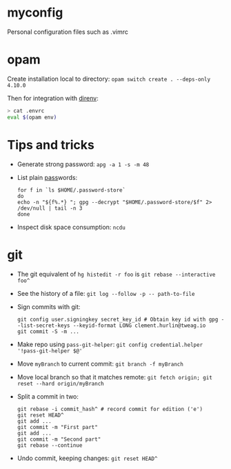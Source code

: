 # myconfig

Personal configuration files such as .vimrc

# opam

Create installation local to directory: `opam switch create . --deps-only 4.10.0`

Then for integration with [direnv](https://direnv.net/):

``` bash
> cat .envrc
eval $(opam env)
```

# Tips and tricks

* Generate strong password: `apg -a 1 -s -m 48`
* List plain [pass](https://www.passwordstore.org/)words:

  ```
  for f in `ls $HOME/.password-store`
  do
  echo -n "${f%.*} "; gpg --decrypt "$HOME/.password-store/$f" 2> /dev/null | tail -n 3
  done
  ```
* Inspect disk space consumption: `ncdu`

# git

* The git equivalent of `hg histedit -r foo` is `git rebase --interactive foo^`
* See the history of a file: `git log --follow -p -- path-to-file`
* Sign commits with git:
  ```
  git config user.signingkey secret_key_id # Obtain key id with gpg --list-secret-keys --keyid-format LONG clement.hurlin@tweag.io
  git commit -S -m ...
  ```
* Make repo using `pass-git-helper`: `git config credential.helper '!pass-git-helper $@'`
* Move `myBranch` to current commit: `git branch -f myBranch`
* Move local branch so that it matches remote: `git fetch origin; git reset --hard origin/myBranch`
* Split a commit in two:

  ```
  git rebase -i commit_hash^ # record commit for edition ('e')
  git reset HEAD^
  git add ...
  git commit -m "First part"
  git add ...
  git commit -m "Second part"
  git rebase --continue
  ```
* Undo commit, keeping changes: `git reset HEAD^`
